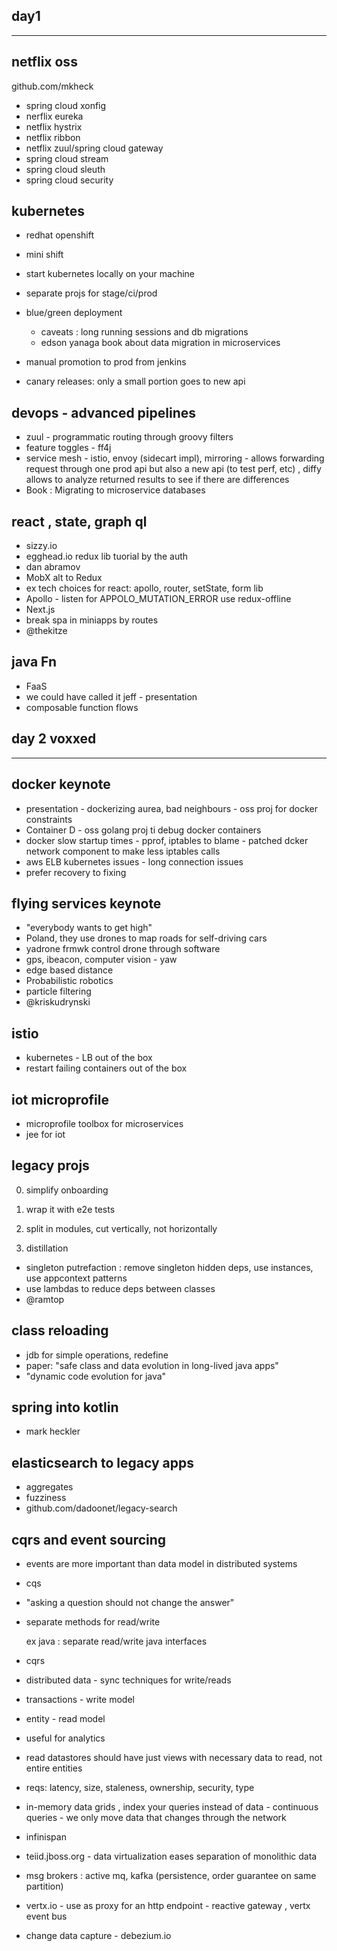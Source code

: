 day1 
-----
-----

netflix oss
--------------

github.com/mkheck

* spring cloud xonfig
* nerflix eureka
* netflix hystrix
* netflix ribbon
* netflix zuul/spring cloud gateway
* spring cloud stream
* spring cloud sleuth
* spring cloud security

kubernetes
--------------

* redhat openshift
* mini shift
* start kubernetes locally on your machine
* separate projs for stage/ci/prod
* blue/green deployment

   * caveats : long running sessions and db migrations
   * edson yanaga book about data migration in microservices
* manual promotion to prod from jenkins
* canary releases: only a small portion goes to new api

devops - advanced pipelines
---------------------------

* zuul - programmatic routing through groovy filters
* feature toggles - ff4j
* service mesh - istio, envoy (sidecart impl), mirroring - allows forwarding request through one prod api but also a new api
(to test perf, etc) , diffy allows to analyze returned results to see if there are differences
* Book : Migrating to microservice databases

react , state, graph ql
--------

* sizzy.io
* egghead.io redux lib tuorial by the auth
* dan abramov
* MobX alt to Redux
* ex tech choices for react: apollo, router, setState, form lib
* Apollo - listen for APPOLO_MUTATION_ERROR use redux-offline
* Next.js 
* break spa in miniapps by routes
* @thekitze

java Fn 
-------

* FaaS 
* we could have called it jeff - presentation
* composable function flows

day 2 voxxed
------------------
------------------

docker keynote
-------

* presentation - dockerizing aurea, bad neighbours - oss proj for docker constraints
* Container D - oss golang proj ti debug docker containers
* docker slow startup times - pprof, iptables to blame - patched dcker network component to make less iptables calls
* aws ELB kubernetes issues - long connection issues
* prefer recovery to fixing

flying services keynote
-----------------------------

* "everybody wants to get high"
* Poland, they use drones to map roads for self-driving cars
* yadrone frmwk control drone through software
* gps, ibeacon, computer vision - yaw
* edge based distance
* Probabilistic robotics
* particle filtering
* @kriskudrynski

istio
--------

* kubernetes - LB out of the box
* restart failing containers out of the box

iot microprofile
--------------------

* microprofile toolbox for microservices
* jee for iot

legacy projs
---------------

0) simplify onboarding

1) wrap it with e2e tests

2) split in modules, cut vertically, not horizontally

3) distillation

* singleton putrefaction : remove singleton hidden deps, use instances, use appcontext patterns
* use lambdas to reduce deps between classes
* @ramtop

class reloading
--------------------

* jdb for simple operations, redefine
* paper: "safe class and data evolution in long-lived java apps"
* "dynamic code evolution for java" 

spring into kotlin
--------------

* mark heckler

elasticsearch to legacy apps
--------------------

* aggregates
* fuzziness
* github.com/dadoonet/legacy-search

cqrs and event sourcing
-----------

* events are more important than data model in distributed systems
* cqs
* "asking a question should not change the answer"
* separate methods for read/write

	ex java : separate read/write java interfaces
* cqrs
* distributed data - sync techniques for write/reads
* transactions - write model
* entity - read model
* useful for analytics
* read datastores should have just views with necessary data to read, not entire entities
* reqs: latency, size, staleness, ownership, security, type
* in-memory data grids , index your queries instead of data - continuous queries - we only move data that changes through the network
* infinispan
* teiid.jboss.org - data virtualization eases separation of monolithic data
* msg brokers : active mq, kafka (persistence, order guarantee on same partition)
* vertx.io - use as proxy for an http endpoint - reactive gateway , vertx event bus
* change data capture - debezium.io


